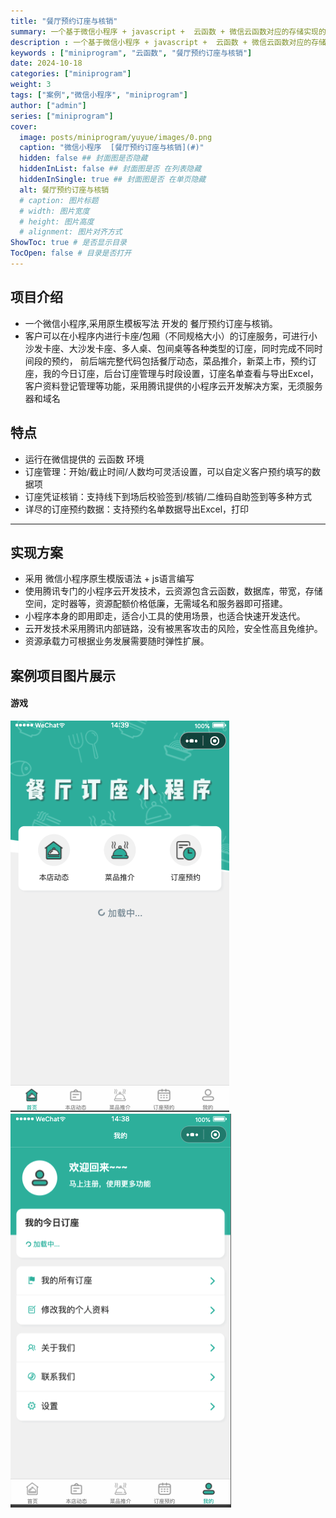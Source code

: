 ```yaml
---
title: "餐厅预约订座与核销"
summary: 一个基于微信小程序 + javascript +  云函数 + 微信云函数对应的存储实现的餐厅预约订座与核销， 不需要申请域名和单独购买服务器，每个月基础费用低至19元 
description : 一个基于微信小程序 + javascript +  云函数 + 微信云函数对应的存储实现的餐厅预约订座与核， 不需要申请域名和单独购买服务器，每个月基础费用低至19元 
keywords : ["miniprogram", "云函数", "餐厅预约订座与核销"] 
date: 2024-10-18
categories: ["miniprogram"]
weight: 3
tags: ["案例","微信小程序", "miniprogram"]
author: ["admin"]
series: ["miniprogram"]
cover:
  image: posts/miniprogram/yuyue/images/0.png
  caption: "微信小程序  [餐厅预约订座与核销](#)"
  hidden: false ## 封面图是否隐藏
  hiddenInList: false ## 封面图是否 在列表隐藏
  hiddenInSingle: true ## 封面图是否 在单页隐藏
  alt: 餐厅预约订座与核销
  # caption: 图片标题
  # width: 图片宽度
  # height: 图片高度
  # alignment: 图片对齐方式
ShowToc: true # 是否显示目录
TocOpen: false # 目录是否打开
---
```



## 项目介绍
- 一个微信小程序,采用原生模板写法 开发的 餐厅预约订座与核销。
- 客户可以在小程序内进行卡座/包厢（不同规格大小）的订座服务，可进行小沙发卡座、大沙发卡座、多人桌、包间桌等各种类型的订座，同时完成不同时间段的预约， 前后端完整代码包括餐厅动态，菜品推介，新菜上市，预约订座，我的今日订座，后台订座管理与时段设置，订座名单查看与导出Excel，客户资料登记管理等功能，采用腾讯提供的小程序云开发解决方案，无须服务器和域名


## 特点
- 运行在微信提供的 云函数 环境 
- 订座管理：开始/截止时间/人数均可灵活设置，可以自定义客户预约填写的数据项
- 订座凭证核销：支持线下到场后校验签到/核销/二维码自助签到等多种方式
- 详尽的订座预约数据：支持预约名单数据导出Excel，打印

---

## 实现方案
- 采用 微信小程序原生模版语法 + js语言编写
- 使用腾讯专门的小程序云开发技术，云资源包含云函数，数据库，带宽，存储空间，定时器等，资源配额价格低廉，无需域名和服务器即可搭建。
- 小程序本身的即用即走，适合小工具的使用场景，也适合快速开发迭代。
- 云开发技术采用腾讯内部链路，没有被黑客攻击的风险，安全性高且免维护。
- 资源承载力可根据业务发展需要随时弹性扩展。  


## 案例项目图片展示
  #### 游戏 
   ![2](./images/0.png)   
   ![2](./images/1.png) 



    
 